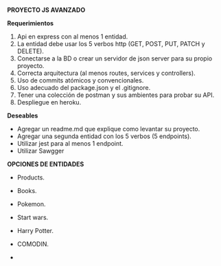 **PROYECTO JS AVANZADO**

**Requerimientos**

1. Api en express con al menos 1 entidad.
2. La entidad debe usar los 5 verbos http (GET, POST, PUT, PATCH y DELETE).
3. Conectarse a la BD o crear un servidor de json server para su propio proyecto.
4. Correcta arquitectura (al menos routes, services y controllers).
5. Uso de commits atómicos y convencionales.
6. Uso adecuado del package.json y el .gitignore.
7. Tener una colección de postman y sus ambientes para probar su API.
8. Despliegue en heroku.

**Deseables**

* Agregar un readme.md que explique como levantar su proyecto.
* Agregar una segunda entidad con los 5 verbos (5 endpoints).
* Utilizar jest para al menos 1 endpoint.
* Utilizar Sawgger

**OPCIONES DE ENTIDADES**

* Products.
* Books.
* Pokemon.
* Start wars.
* Harry Potter.
* COMODIN.

*
